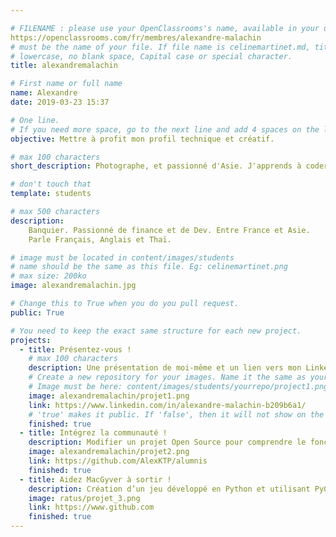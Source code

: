 ```yaml
---

# FILENAME : please use your OpenClassrooms's name, available in your url.
https://openclassrooms.com/fr/membres/alexandre-malachin
# must be the name of your file. If file name is celinemartinet.md, title is celinemartinet.
# lowercase, no blank space, Capital case or special character.
title: alexandremalachin

# First name or full name
name: Alexandre
date: 2019-03-23 15:37

# One line.
# If you need more space, go to the next line and add 4 spaces on the left, as in 'description'.
objective: Mettre à profit mon profil technique et créatif.

# max 100 characters
short_description: Photographe, et passionné d'Asie. J'apprends à coder pour créer le monde demain.

# don't touch that
template: students

# max 500 characters
description:
    Banquier. Passionné de finance et de Dev. Entre France et Asie. 
    Parle Français, Anglais et Thaï.

# image must be located in content/images/students
# name should be the same as this file. Eg: celinemartinet.png
# max size: 200ko
image: alexandremalachin.jpg

# Change this to True when you do you pull request.
public: True

# You need to keep the exact same structure for each new project.
projects:
  - title: Présentez-vous !
    # max 100 characters
    description: Une présentation de moi-même et un lien vers mon LinkedIn.
    # Create a new repository for your images. Name it the same as your nickname and profile picture.
    # Image must be here: content/images/students/yourrepo/project1.png
    image: alexandremalachin/projet1.png
    link: https://www.linkedin.com/in/alexandre-malachin-b209b6a1/
    # 'true' makes it public. If 'false', then it will not show on the website.
    finished: true
  - title: Intégrez la communauté !
    description: Modifier un projet Open Source pour comprendre le fonctionnement de Git, de Github et des pull requests.
    image: alexandremalachin/projet2.png
    link: https://github.com/AlexKTP/alumnis
    finished: true
  - title: Aidez MacGyver à sortir !
    description: Création d’un jeu développé en Python et utilisant PyGame.
    image: ratus/projet_3.png
    link: https://www.github.com
    finished: true
---
```

